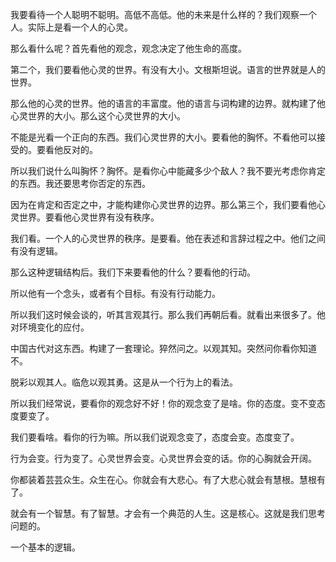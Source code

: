 我要看待一个人聪明不聪明。高低不高低。他的未来是什么样的？我们观察一个人。实际上是看一个人的心灵。

那么看什么呢？首先看他的观念，观念决定了他生命的高度。

第二个，我们要看他心灵的世界。有没有大小。文根斯坦说。语言的世界就是人的世界。

那么他的心灵的世界。他的语言的丰富度。他的语言与词构建的边界。就构建了他心灵世界的大小。那么这个心灵世界的大小。

不能是光看一个正向的东西。我们心灵世界的大小。要看他的胸怀。不看他可以接受的。要看他反对的。

所以我们说什么叫胸怀？胸怀。是看你心中能藏多少个敌人？我不要光考虑你肯定的东西。我还要思考你否定的东西。

因为在肯定和否定之中，才能构建你心灵世界的边界。那么第三个，我们要看他心灵世界。要看他心灵世界有没有秩序。

我们看。一个人的心灵世界的秩序。是要看。他在表述和言辞过程之中。他们之间有没有逻辑。

那么这种逻辑结构后。我们下来要看他的什么？要看他的行动。

所以他有一个念头，或者有个目标。有没有行动能力。

所以我们这时候会谈的，听其言观其行。那么我们再朝后看。就看出来很多了。他对环境变化的应付。

中国古代对这东西。构建了一套理论。猝然问之。以观其知。突然问你看你知道不。

脱彩以观其人。临危以观其勇。这是从一个行为上的看法。

所以我们经常说，要看你的观念好不好！你的观念变了是啥。你的态度。变不变态度要变了。

我们要看啥。看你的行为嘛。所以我们说观念变了，态度会变。态度变了。

行为会变。行为变了。心灵世界会变。心灵世界会变的话。你的心胸就会开阔。

你都装着芸芸众生。众生在心。你就会有大悲心。有了大悲心就会有慧根。慧根有了。

就会有一个智慧。有了智慧。才会有一个典范的人生。这是核心。这就是我们思考问题的。

一个基本的逻辑。